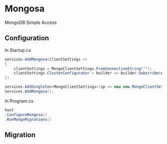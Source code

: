 # Mongosa
MongoDB Simple Access

## Configuration

In Startup.cs
```csharp
services.AddMongosa(clientSettings =>
{
    clientSettings = MongoClientSettings.FromConnectionString("");
    clientSettings.ClusterConfigurator = builder => builder.Subscribe(new MongoDbEventSubscriber());
})

services.AddSingleton<MongoClientSettings>(sp => new new MongoClientSettings().FromConnectionString("")));
services.AddMongosa();
```

In Program.cs
```csharp
host
.ConfigureMongosa()
.RunMongoMigrations()
```

## Migration